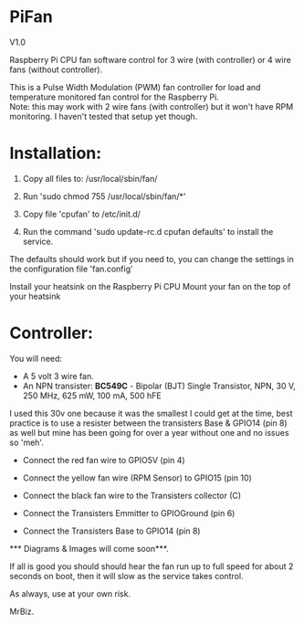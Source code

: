 # PiFan

V1.0

Raspberry Pi CPU fan software control for 3 wire (with controller) or 4 wire fans (without controller).

This is a Pulse Width Modulation (PWM) fan controller for load and temperature monitored fan control for the Raspberry Pi.  
Note: this may work with 2 wire fans (with controller) but it won't have RPM monitoring. I haven't tested that setup yet though.

# Installation:

1) Copy all files to: /usr/local/sbin/fan/

2) Run 'sudo chmod 755 /usr/local/sbin/fan/*'

3) Copy file 'cpufan' to /etc/init.d/

4) Run the command 'sudo update-rc.d cpufan defaults' to install the service.

The defaults should work but if you need to, you can change the settings in the configuration file 'fan.config' 

Install your heatsink on the Raspberry Pi CPU
Mount your fan on the top of your heatsink

# Controller:

You will need:

  * A 5 volt 3 wire fan.
  * An NPN transister: **BC549C** -  Bipolar (BJT) Single Transistor, NPN, 30 V, 250 MHz, 625 mW, 100 mA, 500 hFE 
  
I used this 30v one because it was the smallest I could get at the time, best practice is to use a resister between the transisters Base & GPIO14 (pin 8) as well but mine has been going for over a year without one and no issues so 'meh'.
  
 * Connect the red fan wire to GPIO5V (pin 4)
  
 * Connect the yellow fan wire (RPM Sensor) to GPIO15 (pin 10)
  
 * Connect the black fan wire to the Transisters collector (C)
  
 * Connect the Transisters Emmitter to GPIOGround (pin 6)
  
 * Connect the Transisters Base to GPIO14 (pin 8)
  
  
  *** Diagrams & Images will come soon***.
  
If all is good you should should hear the fan run up to full speed for about 2 seconds on boot, then it will slow as the service takes control.

As always, use at your own risk.

MrBiz.
